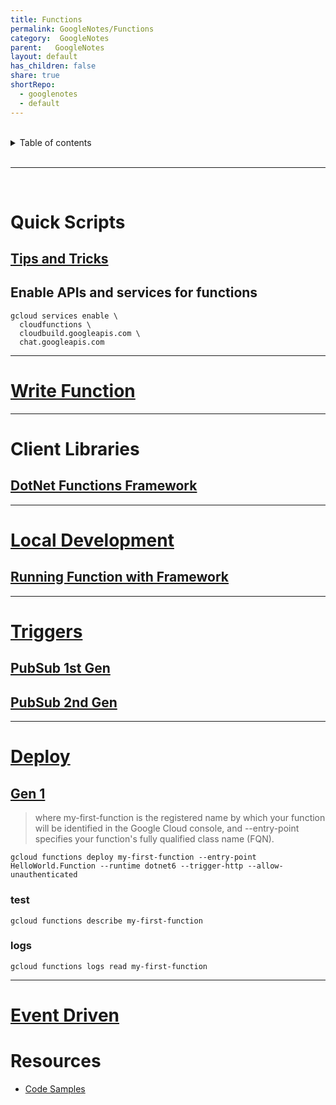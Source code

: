 ```yaml
---
title: Functions    
permalink: GoogleNotes/Functions    
category:  GoogleNotes    
parent:   GoogleNotes    
layout: default    
has_children: false    
share: true    
shortRepo:    
  - googlenotes    
  - default              
---
```

    
    
<br/>              
    
<details markdown="block">                    
<summary>                    
Table of contents                    
</summary>                    
{: .text-delta }                    
1. TOC                    
{:toc}                    
</details>                    
    
<br/>                    
    
***                    
    
<br/>    
    
# Quick Scripts    
    
## [Tips and Tricks](https://cloud.google.com/functions/docs/bestpractices/tips?_ga=2.165287036.-213526365.1679410207#functions-tips-scopes-csharp)    
    
## Enable APIs and services for functions    
    
```shell    
gcloud services enable \    
  cloudfunctions \    
  cloudbuild.googleapis.com \    
  chat.googleapis.com    
```    
    
***    
    
# [Write Function](https://cloud.google.com/functions/docs/writing#event-driven_functions)    
    
***    
    
# Client Libraries    
    
## [DotNet Functions Framework](https://github.com/GoogleCloudPlatform/functions-framework-dotnet)    
    
***    
    
# [Local Development](https://cloud.google.com/functions/docs/running/overview)    
    
## [Running Function with Framework](https://cloud.google.com/functions/docs/running/function-frameworks)    
    
***    
    
# [Triggers](https://cloud.google.com/functions/docs/calling)    
    
## [PubSub 1st Gen](https://cloud.google.com/functions/docs/tutorials/pubsub-1st-gen#functions-prepare-environment-csharp)    
    
## [PubSub 2nd Gen](https://cloud.google.com/functions/docs/tutorials/pubsub)    
    
***    
    
# [Deploy](https://cloud.google.com/functions/docs/deploy#console)    
    
## [Gen 1](https://cloud.google.com/functions/docs/create-deploy-http-dotnet)    
    
> where my-first-function is the registered name by which your function will be identified in the Google Cloud console, and --entry-point specifies your function's fully qualified class name (FQN).    
    
```shell    
gcloud functions deploy my-first-function --entry-point HelloWorld.Function --runtime dotnet6 --trigger-http --allow-unauthenticated    
```    
    
### test    
    
```shell    
gcloud functions describe my-first-function    
```    
    
### logs    
    
```shell    
gcloud functions logs read my-first-function    
```    
    
***    
    
# [Event Driven](https://cloud.google.com/functions/docs/writing/write-event-driven-functions)    
    
# Resources    
    
- [Code Samples](https://cloud.google.com/functions/docs/samples)